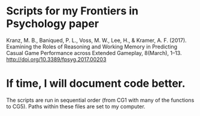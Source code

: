 # Scripts for my Frontiers in Psychology paper

Kranz, M. B., Baniqued, P. L., Voss, M. W., Lee, H., & Kramer, A. F. (2017). Examining the Roles of Reasoning and Working Memory in Predicting Casual Game Performance across Extended Gameplay, 8(March), 1–13. http://doi.org/10.3389/fpsyg.2017.00203

# If time, I will document code better.

The scripts are run in sequential order (from CG1 with many of the functions to CG5). Paths within these files are set to my computer.
